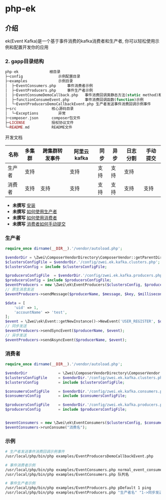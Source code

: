 # php-ek

介绍
----

ek(Event Kafka)是一个基于事件消费的kafka消费者和生产者, 你可以轻松使用示例和配置开发你的应用

### 2. gapp目录结构
```php
php-ek              根目录
├─config                示例配置目录
├─examples              示例目录
│  ├─EventConsumers.php     事件消费者示例
│  ├─EventProducers.php     事件生产者示例
│  ├─EventConsumeDemoCallback.php   事件消费回调类静态方法(static method)和普通方法(method)示例
│  ├─functionConsumeEvent.php       事件消费回调函数(function)示例
│  └─EventProducersDemoCallbackEvent.php 生产者发送事件消费回调示例事件
├─src                核心源码目录
│  └─Exceptions         异常
├─composer.json      composer包文件
├─LICENSE            授权协议文件
└─README.md          README文件
```


开发文档

|  名称     | 多集群   | 跨集群转发事件 | 阿里云kafka | 同步 | 异步 | 日志分割 | 手动提交|
| -------  |:--------:| ------------| ----------- | --- | ---- | ------- | ------ |
| 生产者    | 支持     |              | 支持        | 支持 | 支持 | 支持    |     |
| 消费者    | 支持     | 支持          | 支持       | 支持 | 支持  | 支持    | 支持|


* **未撰写** [安装](docs/install.md)
* **未撰写** [如何使用生产者](docs/producers_config.md)
* **未撰写** [如何使用消费者](docs/consumers_config.md)
* **未撰写** [消费者如何手动提交](docs/consumers_config.md)


### 生产者
```php
require_once dirname(__DIR__).'/vendor/autoload.php';

$vendorDir = \Zwei\ComposerVendorDirectory\ComposerVendor::getParentDir();
$clustersConfigFile = $vendorDir.'/config/zwei.ek.kafka.clusters.php';
$clustersConfig = include $clustersConfigFile;

$producersConfigFile  = $vendorDir.'/config/zwei.ek.kafka.producers.php';
$producersConfig = include $producersConfigFile;
$eventProducers = new \Zwei\ek\EventProducers($clustersConfig, $producersConfig);
// 原生消息发送
$eventProducers->sendMessage($producerName, $message, $key, $milliseconds);

$data = [
    'uid' => 1,
    'accountName' => 'test',
];
$event = \Zwei\ek\Event::getNewInstance()->NewEvent('USER_REGISTER', $data);
// 同步发送
$eventProducers->sendSyncEvent($producerName, $event);
// 异步发送
$eventProducers->sendAsyncEvent($producerName, $event);
```

### 消费者

```php
require_once dirname(__DIR__).'/vendor/autoload.php';

$vendorDir              = \Zwei\ComposerVendorDirectory\ComposerVendor::getParentDir();
$clustersConfigFile     = $vendorDir.'/config/zwei.ek.kafka.clusters.php';
$clustersConfig         = include $clustersConfigFile;

$consumersConfigFile    = $vendorDir.'/config/zwei.ek.kafka.consumers.php';
$consumersConfig        = include $consumersConfigFile;

$producersConfigFile    = $vendorDir.'/config/zwei.ek.kafka.producers.php';
$producersConfig        = include $producersConfigFile;


$eventConsumers = new \Zwei\ek\EventConsumers($clustersConfig, $consumersConfig, $producersConfig);
$eventConsumers->runConsume("消费名");
```

### 示例
```sh
# 生产者发送事件消费回调示例事件
/usr/local/php/bin/php examples/EventProducersDemoCallbackEvent.php

# 事件消费者示例
/usr/local/php/bin/php examples/EventConsumers.php normal_event_consume_demo_1
/usr/local/php/bin/php examples/EventConsumers.php 队列名

# 事件生产者示例
/usr/local/php/bin/php examples/EventProducers.php pDefault 1 ping
/usr/local/php/bin/php examples/EventProducers.php "生产者名" "1->同步发送，0->异步发送" "消息内容" "key可选"
```